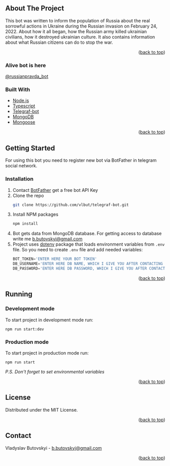<!-- ABOUT THE PROJECT -->
## About The Project
This bot was written to inform the population of Russia about the real sorrowful actions in Ukraine during the Russian invasion on February 24, 2022. About how it all began, how the Russian army killed ukrainian civilians, how it destroyed ukrainian culture. It also contains information about what Russian citizens can do to stop the war.

<p align="right">(<a href="#top">back to top</a>)</p>

### Alive bot is here
[@russianpravda_bot](https://t.me/russianpravda_bot)

### Built With

* [Node.js](https://nodejs.org/en/)
* [Typescript](https://www.typescriptlang.org/)
* [Telegraf-bot](https://telegraf.js.org/)
* [MongoDB](https://www.mongodb.com/)
* [Mongoose](https://mongoosejs.com/)

<p align="right">(<a href="#top">back to top</a>)</p>



<!-- GETTING STARTED -->
## Getting Started

For using this bot you need to register new bot via BotFather in telegram social network.

### Installation

1. Contact [BotFather](https://telegram.me/BotFather) get a free bot API Key
2. Clone the repo
   ```sh
   git clone https://github.com/vlbut/telegraf-bot.git
   ```
3. Install NPM packages
   ```sh
   npm install
   ```
4. Bot gets data from MongoDB database. For getting access to database write me [b.butovskyi@gmail.com](mailto:b.butovskyi@gmail.com)
5. Project uses [dotenv](https://www.npmjs.com/package/dotenv) package  that loads environment variables from `.env` file.
So you need to create `.env` file and add needed variables: 
   ```js
   BOT_TOKEN='ENTER HERE YOUR BOT TOKEN'
   DB_USERNAME='ENTER HERE DB NAME, WHICH I GIVE YOU AFTER CONTACTING (see step 4)'
   DB_PASSWORD='ENTER HERE DB PASSWORD, WHICH I GIVE YOU AFTER CONTACTING (see step 4)'
   ```
<p align="right">(<a href="#top">back to top</a>)</p>

<!-- Running -->
## Running

### Development mode

To start project in development mode run:
   ```
   npm run start:dev
   ```
### Production mode

To start project in production mode run:
   ```
   npm run start
   ``` 
<i>P.S. Don't forget to set environmental variables</i>
<p align="right">(<a href="#top">back to top</a>)</p>

<!-- LICENSE -->
## License

Distributed under the MIT License.

<p align="right">(<a href="#top">back to top</a>)</p>



<!-- CONTACT -->
## Contact

Vladyslav Butovskyi - [b.butovskyi@gmail.com](mailto:b.butovskyi@gmail.com)
<p align="right">(<a href="#top">back to top</a>)</p>
